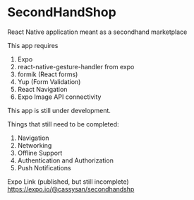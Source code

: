 # SecondHandShop
React Native application meant as a secondhand marketplace

This app requires 
1. Expo 
2. react-native-gesture-handler from expo
3. formik (React forms)
4. Yup (Form Validation)
5. React Navigation
6. Expo Image API connectivity

This app is still under development. 

Things that still need to be completed:
1. Navigation
2. Networking
3. Offline Support
4. Authentication and Authorization
5. Push Notifications


Expo Link (published, but still incomplete) 
https://expo.io/@cassysan/secondhandshp
